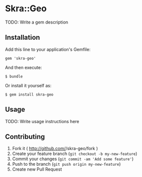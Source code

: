 # Skra::Geo

TODO: Write a gem description

## Installation

Add this line to your application's Gemfile:

    gem 'skra-geo'

And then execute:

    $ bundle

Or install it yourself as:

    $ gem install skra-geo

## Usage

TODO: Write usage instructions here

## Contributing

1. Fork it ( http://github.com/<my-github-username>/skra-geo/fork )
2. Create your feature branch (`git checkout -b my-new-feature`)
3. Commit your changes (`git commit -am 'Add some feature'`)
4. Push to the branch (`git push origin my-new-feature`)
5. Create new Pull Request
